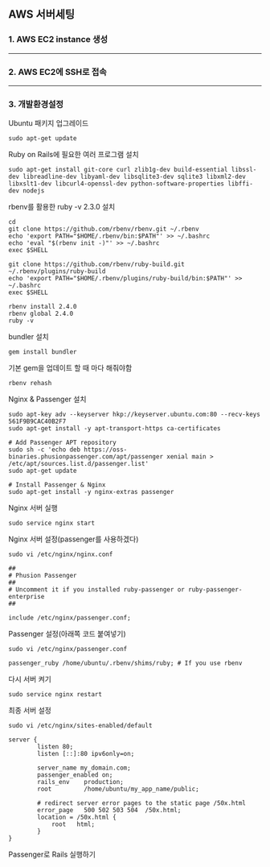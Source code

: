 ## AWS 서버세팅

### 1. AWS EC2 instance 생성
---

### 2. AWS EC2에 SSH로 접속
---


### 3. 개발환경설정
Ubuntu 패키지 업그레이드
```
sudo apt-get update
```
Ruby on Rails에 필요한 여러 프로그램 설치
```
sudo apt-get install git-core curl zlib1g-dev build-essential libssl-dev libreadline-dev libyaml-dev libsqlite3-dev sqlite3 libxml2-dev libxslt1-dev libcurl4-openssl-dev python-software-properties libffi-dev nodejs
```
rbenv를 활용한 ruby -v 2.3.0 설치
```
cd
git clone https://github.com/rbenv/rbenv.git ~/.rbenv
echo 'export PATH="$HOME/.rbenv/bin:$PATH"' >> ~/.bashrc
echo 'eval "$(rbenv init -)"' >> ~/.bashrc
exec $SHELL

git clone https://github.com/rbenv/ruby-build.git ~/.rbenv/plugins/ruby-build
echo 'export PATH="$HOME/.rbenv/plugins/ruby-build/bin:$PATH"' >> ~/.bashrc
exec $SHELL

rbenv install 2.4.0
rbenv global 2.4.0
ruby -v
```
bundler 설치
```
gem install bundler
```
기본 gem을 업데이트 할 때 마다 해줘야함
```
rbenv rehash
```
Nginx & Passenger 설치
```
sudo apt-key adv --keyserver hkp://keyserver.ubuntu.com:80 --recv-keys 561F9B9CAC40B2F7
sudo apt-get install -y apt-transport-https ca-certificates

# Add Passenger APT repository
sudo sh -c 'echo deb https://oss-binaries.phusionpassenger.com/apt/passenger xenial main > /etc/apt/sources.list.d/passenger.list'
sudo apt-get update

# Install Passenger & Nginx
sudo apt-get install -y nginx-extras passenger
```
Nginx 서버 실행
```
sudo service nginx start
```
Nginx 서버 설정(passenger를 사용하겠다)
```
sudo vi /etc/nginx/nginx.conf
```

```
##
# Phusion Passenger
##
# Uncomment it if you installed ruby-passenger or ruby-passenger-enterprise
##

include /etc/nginx/passenger.conf;
```
Passenger 설정(아래쪽 코드 붙여넣기)
```
sudo vi /etc/nginx/passenger.conf
```

```
passenger_ruby /home/ubuntu/.rbenv/shims/ruby; # If you use rbenv
```
다시 서버 켜기
```
sudo service nginx restart
```
최종 서버 설정
```
sudo vi /etc/nginx/sites-enabled/default
```

```
server {
        listen 80;
        listen [::]:80 ipv6only=on;

        server_name my_domain.com;
        passenger_enabled on;
        rails_env    production;
        root         /home/ubuntu/my_app_name/public;

        # redirect server error pages to the static page /50x.html
        error_page   500 502 503 504  /50x.html;
        location = /50x.html {
            root   html;
        }
}
```
Passenger로 Rails 실행하기
